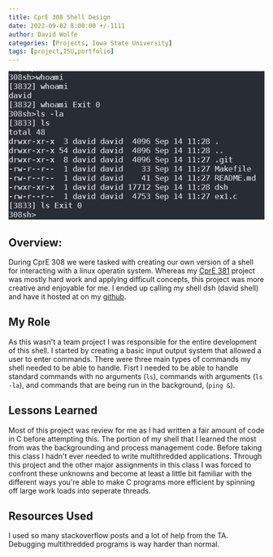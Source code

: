 ```yaml
---
title: CprE 308 Shell Design
date: 2022-09-02 8:00:00 +/-1111
author: David Wolfe
categories: [Projects, Iowa State University]
tags: [project,ISU,portfolio] 
---
```

![Shell Output](/images/308/banner.png)
## Overview:
During CprE 308 we were tasked with creating our own version of a shell for interacting with a linux operatin system. Whereas my [CprE 381](https://www.davidjwolfe.com/posts/CprE381_Processor/) project was mostly hard work and applying difficult concepts, this project was more creative and enjoyable for me. I ended up calling my shell dsh (david shell) and have it hosted at on my [github](https://github.com/dwolfe884/david-sh).

## My Role
As this wasn't a team project I was responsible for the entire development of this shell. I started by creating a basic input output system that allowed a user to enter commands. There were three main types of commands my shell needed to be able to handle. Fisrt I needed to be able to handle standard commands with no arguments (`ls`), commands with arguments (`ls -la`), and commands that are being run in the background, (`ping &`). 

## Lessons Learned
Most of this project was review for me as I had written a fair amount of code in C before attempting this. The portion of my shell that I learned the most from was the backgrounding and process management code. Before taking this class I hadn't ever needed to write multithredded applications. Through this project and the other major assignments in this class I was forced to confront these unknowns and become at least a little bit familiar with the different ways you're able to make C programs more efficient by spinning off large work loads into seperate threads.

## Resources Used
I used so many stackoverflow posts and a lot of help from the TA. Debugging multithredded programs is way harder than normal.